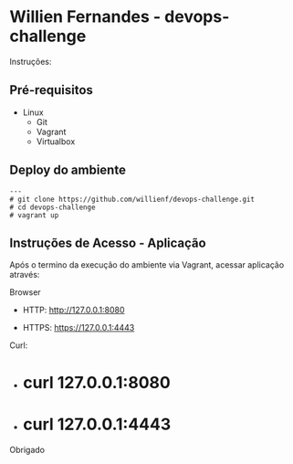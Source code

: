 # Willien Fernandes - devops-challenge

Instruções:

## Pré-requisitos

 - Linux
   - Git
   - Vagrant
   - Virtualbox

## Deploy do ambiente

    ---
    # git clone https://github.com/willienf/devops-challenge.git
    # cd devops-challenge
    # vagrant up

## Instruções de Acesso - Aplicação

Após o termino da execução do ambiente via Vagrant, acessar aplicação através:

Browser

  - HTTP:  http://127.0.0.1:8080

  - HTTPS: https://127.0.0.1:4443

Curl:

  - # curl 127.0.0.1:8080
  - # curl 127.0.0.1:4443

Obrigado
